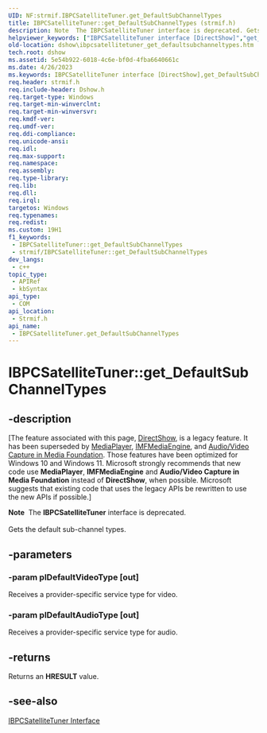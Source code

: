 ```yaml
---
UID: NF:strmif.IBPCSatelliteTuner.get_DefaultSubChannelTypes
title: IBPCSatelliteTuner::get_DefaultSubChannelTypes (strmif.h)
description: Note  The IBPCSatelliteTuner interface is deprecated. Gets the default sub-channel types.
helpviewer_keywords: ["IBPCSatelliteTuner interface [DirectShow]","get_DefaultSubChannelTypes method","IBPCSatelliteTuner.get_DefaultSubChannelTypes","IBPCSatelliteTuner::get_DefaultSubChannelTypes","IBPCSatelliteTunerget_DefaultSubChannelTypes","dshow.ibpcsatellitetuner_get_defaultsubchanneltypes","get_DefaultSubChannelTypes","get_DefaultSubChannelTypes method [DirectShow]","get_DefaultSubChannelTypes method [DirectShow]","IBPCSatelliteTuner interface","strmif/IBPCSatelliteTuner::get_DefaultSubChannelTypes"]
old-location: dshow\ibpcsatellitetuner_get_defaultsubchanneltypes.htm
tech.root: dshow
ms.assetid: 5e54b922-6018-4c6e-bf0d-4fba6640661c
ms.date: 4/26/2023
ms.keywords: IBPCSatelliteTuner interface [DirectShow],get_DefaultSubChannelTypes method, IBPCSatelliteTuner.get_DefaultSubChannelTypes, IBPCSatelliteTuner::get_DefaultSubChannelTypes, IBPCSatelliteTunerget_DefaultSubChannelTypes, dshow.ibpcsatellitetuner_get_defaultsubchanneltypes, get_DefaultSubChannelTypes, get_DefaultSubChannelTypes method [DirectShow], get_DefaultSubChannelTypes method [DirectShow],IBPCSatelliteTuner interface, strmif/IBPCSatelliteTuner::get_DefaultSubChannelTypes
req.header: strmif.h
req.include-header: Dshow.h
req.target-type: Windows
req.target-min-winverclnt: 
req.target-min-winversvr: 
req.kmdf-ver: 
req.umdf-ver: 
req.ddi-compliance: 
req.unicode-ansi: 
req.idl: 
req.max-support: 
req.namespace: 
req.assembly: 
req.type-library: 
req.lib: 
req.dll: 
req.irql: 
targetos: Windows
req.typenames: 
req.redist: 
ms.custom: 19H1
f1_keywords:
 - IBPCSatelliteTuner::get_DefaultSubChannelTypes
 - strmif/IBPCSatelliteTuner::get_DefaultSubChannelTypes
dev_langs:
 - c++
topic_type:
 - APIRef
 - kbSyntax
api_type:
 - COM
api_location:
 - Strmif.h
api_name:
 - IBPCSatelliteTuner.get_DefaultSubChannelTypes
---
```


# IBPCSatelliteTuner::get_DefaultSubChannelTypes


## -description

\[The feature associated with this page, [DirectShow](/windows/win32/directshow/directshow), is a legacy feature. It has been superseded by [MediaPlayer](/uwp/api/Windows.Media.Playback.MediaPlayer), [IMFMediaEngine](/windows/win32/api/mfmediaengine/nn-mfmediaengine-imfmediaengine), and [Audio/Video Capture in Media Foundation](windows/win32/medfound/audio-video-capture-in-media-foundation). Those features have been optimized for Windows 10 and Windows 11. Microsoft strongly recommends that new code use **MediaPlayer**, **IMFMediaEngine** and **Audio/Video Capture in Media Foundation** instead of **DirectShow**, when possible. Microsoft suggests that existing code that uses the legacy APIs be rewritten to use the new APIs if possible.\]

<div class="alert"><b>Note</b>  The <b>IBPCSatelliteTuner</b> interface is deprecated.</div>
<div> </div>
Gets the default sub-channel types.

## -parameters

### -param plDefaultVideoType [out]

Receives a provider-specific service type for video.

### -param plDefaultAudioType [out]

Receives a provider-specific service type for audio.

## -returns

Returns an <b>HRESULT</b> value.

## -see-also

<a href="/windows/desktop/api/strmif/nn-strmif-ibpcsatellitetuner">IBPCSatelliteTuner Interface</a>